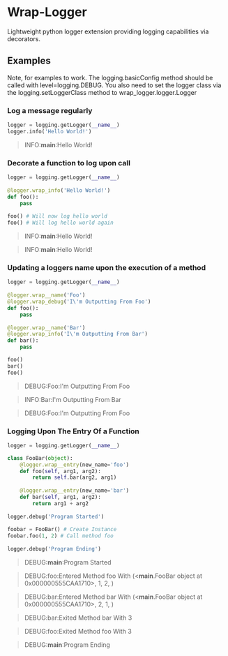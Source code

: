 # Wrap-Logger

Lightweight python logger extension providing logging capabilities via decorators.

## Examples

Note, for examples to work. The logging.basicConfig method should be called with level=logging.DEBUG. You also need to set the logger class via the logging.setLoggerClass method to wrap_logger.logger.Logger

### Log a message regularly

```python
logger = logging.getLogger(__name__)
logger.info('Hello World!')
```        
    
> INFO:__main__:Hello World!
        
### Decorate a function to log upon call
        
```python
logger = logging.getLogger(__name__)
        
@logger.wrap_info('Hello World!')
def foo(): 
    pass
        
foo() # Will now log hello world
foo() # Will log hello world again
```

> INFO:__main__:Hello World!

> INFO:__main__:Hello World!

### Updating a loggers name upon the execution of a method

```python
logger = logging.getLogger(__name__)
    
@logger.wrap__name('Foo')
@logger.wrap_debug('I\'m Outputting From Foo')
def foo():
    pass
        
@logger.wrap__name('Bar')
@logger.wrap_info('I\'m Outputting From Bar')
def bar():
    pass

foo()
bar()
foo()
```

> DEBUG:Foo:I'm Outputting From Foo

> INFO:Bar:I'm Outputting From Bar

> DEBUG:Foo:I'm Outputting From Foo
    
### Logging Upon The Entry Of a Function

```python
logger = logging.getLogger(__name__)

class FooBar(object):
    @logger.wrap__entry(new_name='foo')
    def foo(self, arg1, arg2):
        return self.bar(arg2, arg1)
            
    @logger.wrap__entry(new_name='bar')
    def bar(self, arg1, arg2):
        return arg1 + arg2
    
logger.debug('Program Started')
    
foobar = FooBar() # Create Instance
foobar.foo(1, 2) # Call method foo
    
logger.debug('Program Ending')
```
    
> DEBUG:__main__:Program Started

> DEBUG:foo:Entered Method foo With (<__main__.FooBar object at 0x000000555CAA1710>, 1, 2, )

> DEBUG:bar:Entered Method bar With (<__main__.FooBar object at 0x000000555CAA1710>, 2, 1, )

> DEBUG:bar:Exited Method bar With 3

> DEBUG:foo:Exited Method foo With 3

> DEBUG:__main__:Program Ending
